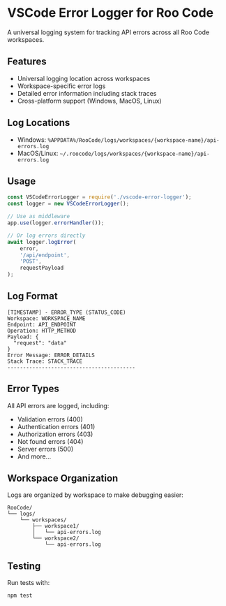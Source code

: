 # VSCode Error Logger for Roo Code

A universal logging system for tracking API errors across all Roo Code workspaces.

## Features

- Universal logging location across workspaces
- Workspace-specific error logs
- Detailed error information including stack traces
- Cross-platform support (Windows, MacOS, Linux)

## Log Locations

- Windows: `%APPDATA%/RooCode/logs/workspaces/{workspace-name}/api-errors.log`
- MacOS/Linux: `~/.roocode/logs/workspaces/{workspace-name}/api-errors.log`

## Usage

```javascript
const VSCodeErrorLogger = require('./vscode-error-logger');
const logger = new VSCodeErrorLogger();

// Use as middleware
app.use(logger.errorHandler());

// Or log errors directly
await logger.logError(
    error,
    '/api/endpoint',
    'POST',
    requestPayload
);
```

## Log Format

```
[TIMESTAMP] - ERROR_TYPE (STATUS_CODE)
Workspace: WORKSPACE_NAME
Endpoint: API_ENDPOINT
Operation: HTTP_METHOD
Payload: {
  "request": "data"
}
Error Message: ERROR_DETAILS
Stack Trace: STACK_TRACE
-----------------------------------------
```

## Error Types

All API errors are logged, including:
- Validation errors (400)
- Authentication errors (401)
- Authorization errors (403)
- Not found errors (404)
- Server errors (500)
- And more...

## Workspace Organization

Logs are organized by workspace to make debugging easier:
```
RooCode/
└── logs/
    └── workspaces/
        ├── workspace1/
        │   └── api-errors.log
        └── workspace2/
            └── api-errors.log
```

## Testing

Run tests with:
```bash
npm test